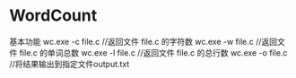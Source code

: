 # WordCount

基本功能
wc.exe -c file.c     //返回文件 file.c 的字符数
wc.exe -w file.c     //返回文件 file.c 的单词总数
wc.exe -l file.c     //返回文件 file.c 的总行数
wc.exe -o file.c     //将结果输出到指定文件output.txt
